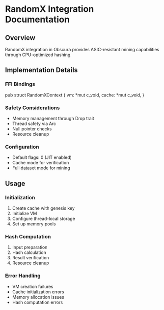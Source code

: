 # RandomX Integration Documentation

## Overview
RandomX integration in Obscura provides ASIC-resistant mining capabilities through CPU-optimized hashing.

## Implementation Details

### FFI Bindings
pub struct RandomXContext {
    vm: *mut c_void,
    cache: *mut c_void,
}

### Safety Considerations
- Memory management through Drop trait
- Thread safety via Arc
- Null pointer checks
- Resource cleanup

### Configuration
- Default flags: 0 (JIT enabled)
- Cache mode for verification
- Full dataset mode for mining

## Usage

### Initialization
1. Create cache with genesis key
2. Initialize VM
3. Configure thread-local storage
4. Set up memory pools

### Hash Computation
1. Input preparation
2. Hash calculation
3. Result verification
4. Resource cleanup

### Error Handling
- VM creation failures
- Cache initialization errors
- Memory allocation issues
- Hash computation errors 